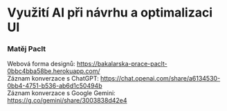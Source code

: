 <h1> Využití AI při návrhu a optimalizaci UI </h1>
<h3>Matěj Paclt </h3>

Webová forma designů: https://bakalarska-prace-paclt-0bbc4bba58be.herokuapp.com/ <br>
Záznam konverzace s ChatGPT: https://chat.openai.com/share/a6134530-0bb4-4751-b536-ab6d1c50494b <br>
Záznam konverzace s Google Gemini: https://g.co/gemini/share/3003838d42e4 <br>
